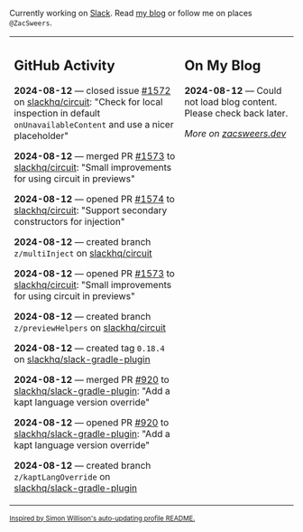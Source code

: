 Currently working on [Slack](https://slack.com/). Read [my blog](https://zacsweers.dev/) or follow me on places `@ZacSweers`.

<table><tr><td valign="top" width="60%">

## GitHub Activity
<!-- githubActivity starts -->
**2024-08-12** — closed issue [#1572](https://github.com/slackhq/circuit/issues/1572) on [slackhq/circuit](https://github.com/slackhq/circuit): "Check for local inspection in default `onUnavailableContent` and use a nicer placeholder"

**2024-08-12** — merged PR [#1573](https://github.com/slackhq/circuit/pull/1573) to [slackhq/circuit](https://github.com/slackhq/circuit): "Small improvements for using circuit in previews"

**2024-08-12** — opened PR [#1574](https://github.com/slackhq/circuit/pull/1574) to [slackhq/circuit](https://github.com/slackhq/circuit): "Support secondary constructors for injection"

**2024-08-12** — created branch `z/multiInject` on [slackhq/circuit](https://github.com/slackhq/circuit)

**2024-08-12** — opened PR [#1573](https://github.com/slackhq/circuit/pull/1573) to [slackhq/circuit](https://github.com/slackhq/circuit): "Small improvements for using circuit in previews"

**2024-08-12** — created branch `z/previewHelpers` on [slackhq/circuit](https://github.com/slackhq/circuit)

**2024-08-12** — created tag `0.18.4` on [slackhq/slack-gradle-plugin](https://github.com/slackhq/slack-gradle-plugin)

**2024-08-12** — merged PR [#920](https://github.com/slackhq/slack-gradle-plugin/pull/920) to [slackhq/slack-gradle-plugin](https://github.com/slackhq/slack-gradle-plugin): "Add a kapt language version override"

**2024-08-12** — opened PR [#920](https://github.com/slackhq/slack-gradle-plugin/pull/920) to [slackhq/slack-gradle-plugin](https://github.com/slackhq/slack-gradle-plugin): "Add a kapt language version override"

**2024-08-12** — created branch `z/kaptLangOverride` on [slackhq/slack-gradle-plugin](https://github.com/slackhq/slack-gradle-plugin)
<!-- githubActivity ends -->
</td><td valign="top" width="40%">

## On My Blog
<!-- blog starts -->
**2024-08-12** — Could not load blog content. Please check back later.
<!-- blog ends -->
_More on [zacsweers.dev](https://zacsweers.dev/)_
</td></tr></table>

<sub><a href="https://simonwillison.net/2020/Jul/10/self-updating-profile-readme/">Inspired by Simon Willison's auto-updating profile README.</a></sub>